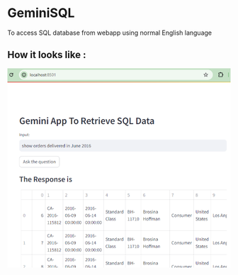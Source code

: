 # GeminiSQL
To access SQL database from webapp using normal English language

<h2>How it looks like : </h2>

![home page view](https://github.com/zymxiaotie/GeminiSQL/blob/main/demostration.png)
